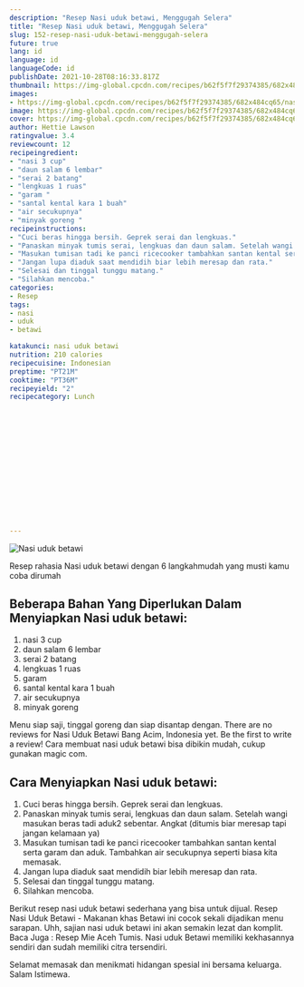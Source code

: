 ```yaml
---
description: "Resep Nasi uduk betawi, Menggugah Selera"
title: "Resep Nasi uduk betawi, Menggugah Selera"
slug: 152-resep-nasi-uduk-betawi-menggugah-selera
future: true
lang: id
language: id
languageCode: id
publishDate: 2021-10-28T08:16:33.817Z 
thumbnail: https://img-global.cpcdn.com/recipes/b62f5f7f29374385/682x484cq65/nasi-uduk-betawi-foto-resep-utama.webp
images:
- https://img-global.cpcdn.com/recipes/b62f5f7f29374385/682x484cq65/nasi-uduk-betawi-foto-resep-utama.webp
image: https://img-global.cpcdn.com/recipes/b62f5f7f29374385/682x484cq65/nasi-uduk-betawi-foto-resep-utama.webp
cover: https://img-global.cpcdn.com/recipes/b62f5f7f29374385/682x484cq65/nasi-uduk-betawi-foto-resep-utama.webp
author: Hettie Lawson
ratingvalue: 3.4
reviewcount: 12
recipeingredient:
- "nasi 3 cup"
- "daun salam 6 lembar"
- "serai 2 batang"
- "lengkuas 1 ruas"
- "garam "
- "santal kental kara 1 buah"
- "air secukupnya"
- "minyak goreng "
recipeinstructions:
- "Cuci beras hingga bersih. Geprek serai dan lengkuas."
- "Panaskan minyak tumis serai, lengkuas dan daun salam. Setelah wangi masukan beras tadi aduk2 sebentar. Angkat (ditumis biar meresap tapi jangan kelamaan ya)"
- "Masukan tumisan tadi ke panci ricecooker tambahkan santan kental serta garam dan aduk. Tambahkan air secukupnya seperti biasa kita memasak."
- "Jangan lupa diaduk saat mendidih biar lebih meresap dan rata."
- "Selesai dan tinggal tunggu matang."
- "Silahkan mencoba."
categories:
- Resep
tags:
- nasi
- uduk
- betawi

katakunci: nasi uduk betawi 
nutrition: 210 calories
recipecuisine: Indonesian
preptime: "PT21M"
cooktime: "PT36M"
recipeyield: "2"
recipecategory: Lunch


     
    
    
    
    
    
    
    
    
    
    
      
    
---
```



![Nasi uduk betawi](https://img-global.cpcdn.com/recipes/b62f5f7f29374385/682x484cq65/nasi-uduk-betawi-foto-resep-utama.webp)

Resep rahasia Nasi uduk betawi    dengan 6 langkahmudah yang musti kamu coba dirumah

<!--inarticleads1-->

## Beberapa Bahan Yang Diperlukan Dalam Menyiapkan Nasi uduk betawi:

1. nasi 3 cup
1. daun salam 6 lembar
1. serai 2 batang
1. lengkuas 1 ruas
1. garam 
1. santal kental kara 1 buah
1. air secukupnya
1. minyak goreng 

Menu siap saji, tinggal goreng dan siap disantap dengan. There are no reviews for Nasi Uduk Betawi Bang Acim, Indonesia yet. Be the first to write a review! Cara membuat nasi uduk betawi bisa dibikin mudah, cukup gunakan magic com. 

<!--inarticleads2-->

## Cara Menyiapkan Nasi uduk betawi:

1. Cuci beras hingga bersih. Geprek serai dan lengkuas.
1. Panaskan minyak tumis serai, lengkuas dan daun salam. Setelah wangi masukan beras tadi aduk2 sebentar. Angkat (ditumis biar meresap tapi jangan kelamaan ya)
1. Masukan tumisan tadi ke panci ricecooker tambahkan santan kental serta garam dan aduk. Tambahkan air secukupnya seperti biasa kita memasak.
1. Jangan lupa diaduk saat mendidih biar lebih meresap dan rata.
1. Selesai dan tinggal tunggu matang.
1. Silahkan mencoba.


Berikut resep nasi uduk betawi sederhana yang bisa untuk dijual. Resep Nasi Uduk Betawi - Makanan khas Betawi ini cocok sekali dijadikan menu sarapan. Uhh, sajian nasi uduk betawi ini akan semakin lezat dan komplit. Baca Juga : Resep Mie Aceh Tumis. Nasi uduk Betawi memiliki kekhasannya sendiri dan sudah memiliki citra tersendiri. 

Selamat memasak dan menikmati hidangan spesial ini bersama keluarga. Salam Istimewa.
